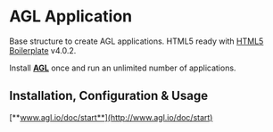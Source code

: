 AGL Application
===============

Base structure to create AGL applications. HTML5 ready with [HTML5 Boilerplate](http://html5boilerplate.com/) v4.0.2.

Install [**AGL**](https://github.com/agl-php/agl) once and run an unlimited number of applications.

## Installation, Configuration & Usage

[**www.agl.io/doc/start**](http://www.agl.io/doc/start)

